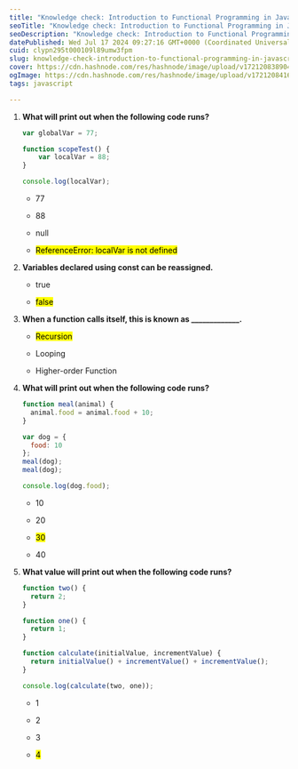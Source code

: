 ```yaml
---
title: "Knowledge check: Introduction to Functional Programming in Javascript"
seoTitle: "Knowledge check: Introduction to Functional Programming in Javascript"
seoDescription: "Knowledge check: Introduction to Functional Programming in Javascript"
datePublished: Wed Jul 17 2024 09:27:16 GMT+0000 (Coordinated Universal Time)
cuid: clypn295t000109l89umw3fpm
slug: knowledge-check-introduction-to-functional-programming-in-javascript
cover: https://cdn.hashnode.com/res/hashnode/image/upload/v1721208389049/3c7b0025-e75a-4b8a-be08-ca4eb42e7e9f.png
ogImage: https://cdn.hashnode.com/res/hashnode/image/upload/v1721208416053/f1abd2a7-d502-4529-9231-8fb86210ace5.png
tags: javascript

---
```


1. **What will print out when the following code runs?**
    
    ```javascript
    var globalVar = 77;
    
    function scopeTest() {
        var localVar = 88;
    }
    
    console.log(localVar);
    ```
    
    * 77
        
    * 88
        
    * null
        
    * <mark>ReferenceError: localVar is not defined</mark>
        
2. **Variables declared using const can be reassigned.**
    
    * true
        
    * <mark>false</mark>
        
3. **When a function calls itself, this is known as \_\_\_\_\_\_\_\_\_\_\_\_\_.**
    
    * <mark>Recursion</mark>
        
    * Looping
        
    * Higher-order Function
        
4. **What will print out when the following code runs?**
    
    ```javascript
    function meal(animal) {
      animal.food = animal.food + 10;
    }
    
    var dog = {
      food: 10
    };
    meal(dog);
    meal(dog);
    
    console.log(dog.food);
    ```
    
    * 10
        
    * 20
        
    * <mark>30</mark>
        
    * 40
        
5. **What value will print out when the following code runs?**
    
    ```javascript
    function two() {
      return 2;
    }
    
    function one() {
      return 1;
    }
    
    function calculate(initialValue, incrementValue) {
      return initialValue() + incrementValue() + incrementValue();
    }
    
    console.log(calculate(two, one));
    ```
    
    * 1
        
    * 2
        
    * 3
        
    * <mark>4</mark>